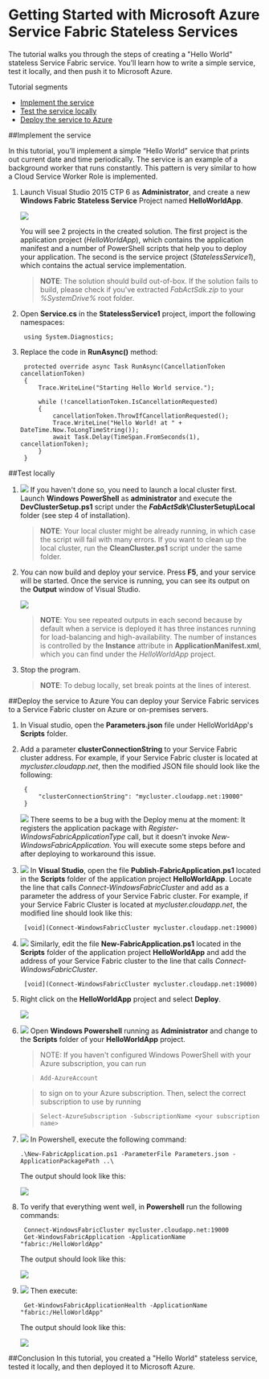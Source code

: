 <properties 
   pageTitle="getting-started-with-microsoft-azure-service-fabric-stateless-services" 
   description="The tutorial walks you through the steps of creating, debugging and deploying a 'Hello World' stateless Service Fabric service." 
   services="service-fabric" 
   documentationCenter=".net" 
   authors="haishibai" 
   manager="larar" 
   editor=""/>

<tags
   ms.service="service-fabric"
   ms.devlang="dotnet"
   ms.topic="article"
   ms.tgt_pltfrm="NA"
   ms.workload="multiple" 
   ms.date="03/17/2015"
   ms.author="hbai"/>

# Getting Started with Microsoft Azure Service Fabric Stateless Services

The tutorial walks you through the steps of creating a "Hello World" stateless Service Fabric service. You’ll learn how to write a simple service, test it locally, and then push it to Microsoft Azure.

Tutorial segments

- [Implement the service](#implement)
- [Test the service locally](#testlocally) 
- [Deploy the service to Azure](#deploy)

##<a name="implement"></a>Implement the service

In this tutorial, you’ll implement a simple “Hello World” service that prints out current date and time periodically. The service is an example of a background worker that runs constantly. This pattern is very similar to how a Cloud Service Worker Role is implemented.

1. Launch Visual Studio 2015 CTP 6 as **Administrator**, and create a new **Windows Fabric Stateless Service** Project named **HelloWorldApp**.

	![](media/service-fabric-stateless-helloworld/NewProject.png)
	
	You will see 2 projects in the created solution. The first project is the application project (_HelloWorldApp_), which contains the application manifest and a number of PowerShell scripts that help you to deploy your application. The second is the service project (_StatelessService1_), which contains the actual service implementation.

	>**NOTE**: The solution should build out-of-box. If the solution fails to build, please check if you've extracted *FabActSdk.zip* to your *%SystemDrive%* root folder.

5. Open **Service.cs** in the **StatelessService1** project, import the following namespaces:

		using System.Diagnostics;

6. Replace the code in **RunAsync()** method:

       	protected override async Task RunAsync(CancellationToken cancellationToken)
		{
			Trace.WriteLine("Starting Hello World service.");

			while (!cancellationToken.IsCancellationRequested)
			{
				cancellationToken.ThrowIfCancellationRequested();
				Trace.WriteLine("Hello World! at " + DateTime.Now.ToLongTimeString());
				await Task.Delay(TimeSpan.FromSeconds(1), cancellationToken);
			}
		}


##<a name="testlocally"></a>Test locally

1. ![](media/service-fabric-stateless-helloworld/change.png) If you haven't done so, you need to launch a local cluster first. Launch **Windows PowerShell** as **administrator** and execute the **DevClusterSetup.ps1** script under the **_FabActSdk_\ClusterSetup\Local** folder (see step 4 of installation).

	>**NOTE**: Your local cluster might be already running, in which case the script will fail with many errors. If you want to clean up the local cluster, run the **CleanCluster.ps1** script under the same folder.

2. You can now build and deploy your service. Press **F5**, and your service will be started. Once the service is running, you can see its output on the **Output** window of Visual Studio.

	![](media/service-fabric-stateless-helloworld/Output.png)

	>**NOTE**: You see repeated outputs in each second because by default when a service is deployed it has three instances running for load-balancing and high-availability. The number of instances is controlled by the **Instance** attribute in **ApplicationManifest.xml**, which you can find under the _HelloWorldApp_ project.

3. Stop the program.

	>**NOTE**: To debug locally, set break points at the lines of interest. 

##<a name="deploy"></a>Deploy the service to Azure
You can deploy your Service Fabric services to a Service Fabric cluster on Azure or on-premises servers. 

1. In Visual studio, open the **Parameters.json** file under HelloWorldApp's **Scripts** folder.
2. Add a parameter **clusterConnectionString** to your Service Fabric cluster address. For example, if your Service Fabric cluster is located at _mycluster.cloudapp.net_, then the modified JSON file should look like the following:

		{
	    	"clusterConnectionString": "mycluster.cloudapp.net:19000"
		}

	![](media/service-fabric-stateless-helloworld/workaround.png) There seems to be a bug with the Deploy menu at the moment: It registers the application package with _Register-WindowsFabricApplicationType_ call, but it doesn't invoke _New-WindowsFabricApplication_. You will execute some steps before and after deploying to workaround this issue.

3. ![](media/service-fabric-stateless-helloworld/workaround.png) In **Visual Studio**, open the file **Publish-FabricApplication.ps1** located in the **Scripts** folder of the application project **HelloWorldApp**. Locate the line that calls *Connect-WindowsFabricCluster* and add as a parameter the address of your Service Fabric cluster. For example, if your Service Fabric Cluster is located at *mycluster.cloudapp.net*, the modified line should look like this:

		[void](Connect-WindowsFabricCluster mycluster.cloudapp.net:19000)

4. ![](media/service-fabric-stateless-helloworld/workaround.png) Similarly, edit the file **New-FabricApplication.ps1** located in the **Scripts** folder of the application project **HelloWorldApp** and add the address of your Service Fabric cluster to the line that calls *Connect-WindowsFabricCluster*. 

		[void](Connect-WindowsFabricCluster mycluster.cloudapp.net:19000)

5. Right click on the **HelloWorldApp** project and select **Deploy**.

	![](media/service-fabric-stateless-helloworld/deploy.png)


6. ![](media/service-fabric-stateless-helloworld/workaround.png) Open **Windows Powershell** running as **Administrator** and change to the **Scripts** folder of your **HelloWorldApp** project.
	
	> NOTE: If you haven't configured Windows PowerShell with your Azure subscription, you can run
	
	>`Add-AzureAccount`
	
	> to sign on to your Azure subscription. Then, select the correct subscription to use by running
	
	>`Select-AzureSubscription -SubscriptionName <your subscription name>`

7.  ![](media/service-fabric-stateless-helloworld/workaround.png) In Powershell, execute the following command:

		.\New-FabricApplication.ps1 -ParameterFile Parameters.json -ApplicationPackagePath ..\

	The output should look like this:

	![](media/service-fabric-stateless-helloworld/NewFabricApplication-output.png)

8. To verify that everything went well, in **Powershell** run the following commands:

		Connect-WindowsFabricCluster mycluster.cloudapp.net:19000
		Get-WindowsFabricApplication -ApplicationName "fabric:/HelloWorldApp"
	
	The output should look like this:

	![](media/service-fabric-stateless-helloworld/GetWindowsFabricApplicationOutput.png)


9. ![](media/service-fabric-stateless-helloworld/workaround.png) Then execute:

		Get-WindowsFabricApplicationHealth -ApplicationName "fabric:/HelloWorldApp"

	The output should look like this:

	![](media/service-fabric-stateless-helloworld/GetWindowsFabricApplicationHealthOutput.png)

##Conclusion
In this tutorial, you created a "Hello World" stateless service, tested it locally, and then deployed it to Microsoft Azure.